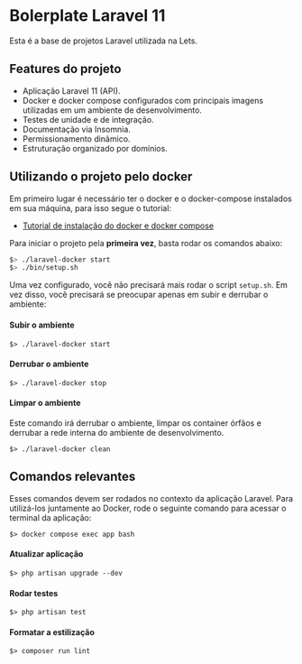 # Bolerplate Laravel 11 #

Esta é a base de projetos Laravel utilizada na Lets.

## Features do projeto
* Aplicação Laravel 11 (API).
* Docker e docker compose configurados com principais imagens utilizadas em um ambiente de desenvolvimento.
* Testes de unidade e de integração.
* Documentação via Insomnia.
* Permissionamento dinâmico.
* Estruturação organizado por domínios.

## Utilizando o projeto pelo docker

Em primeiro lugar é necessário ter o docker e o docker-compose instalados em sua máquina, para isso segue o tutorial:

* [Tutorial de instalação do docker e docker compose]([https://docs.docker.com/install/linux/docker-ce/ubuntu/](https://docs.docker.com/engine/install/ubuntu/))

Para iniciar o projeto pela **primeira vez**, basta rodar os comandos abaixo:

```bash
$> ./laravel-docker start
$> ./bin/setup.sh
```

Uma vez configurado, você não precisará mais rodar o script `setup.sh`.
Em vez disso, você precisará se preocupar apenas em subir e derrubar o ambiente:

#### Subir o ambiente
```
$> ./laravel-docker start
```

#### Derrubar o ambiente
```
$> ./laravel-docker stop
```

#### Limpar o ambiente
Este comando irá derrubar o ambiente, limpar os container órfãos e derrubar a rede interna do ambiente de desenvolvimento.
```
$> ./laravel-docker clean
```

## Comandos relevantes
Esses comandos devem ser rodados no contexto da aplicação Laravel. Para utilizá-los juntamente ao Docker, rode o seguinte comando para acessar o terminal da aplicação:
```
$> docker compose exec app bash
```

#### Atualizar aplicação
```
$> php artisan upgrade --dev
```

#### Rodar testes
```
$> php artisan test
```

#### Formatar a estilização
```
$> composer run lint
```

